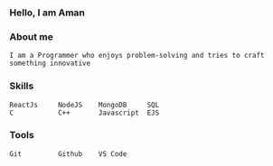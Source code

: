 ### Hello, I am Aman 

### About me 
    I am a Programmer who enjoys problem-solving and tries to craft something innovative
    
### Skills
    ReactJs     NodeJS    MongoDB     SQL
    C           C++       Javascript  EJS
    
### Tools 
    Git         Github    VS Code
